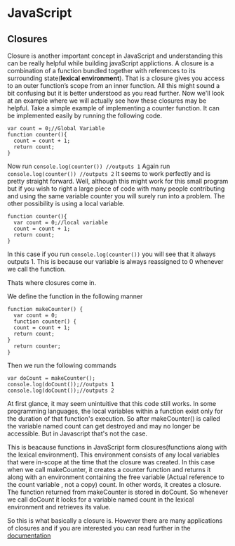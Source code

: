 # JavaScript
## Closures
Closure is another important concept in JavaScript and understanding this can be really helpful while building javaScript applictions.
A closure is a combination of a function bundled together with references to its surrounding state(**lexical environment**).
That is  a closure gives you access to an outer function’s scope from an inner function. All this might sound a bit confusing but it is better understood as you read further.
Now we'll look at an example where we will actually see how these closures may be helpful.
Take a simple example of implementing a counter function. It can be implemented easily by running the following code.
```
var count = 0;//Global Variable
function counter(){
  count = count + 1;
  return count;
}
```
Now run ```console.log(counter()) //outputs 1```
Again run ```console.log(counter()) //outputs 2```
It seems to work perfectly and is pretty straight forward. Well, although this might work for this small program but if you wish to right a large piece of code with many people contributing and using the same variable counter you will surely run into a problem. The other possibility is using a local variable.

```
function counter(){
  var count = 0;//local variable
  count = count + 1;
  return count;
}
```
In this case if you run ```console.log(counter())``` you will see that it always outputs 1. This is because our variable is always reassigned to 0 whenever we call the function.

Thats where closures come in.

We define the function in the following manner
```
function makeCounter() {
  var count = 0;
  function counter() {
  count = count + 1;
  return count;
}
  return counter;
}
```
Then we run the following commands
```
var doCount = makeCounter();
console.log(doCount());//outputs 1
console.log(doCount());//outputs 2
```
At first glance, it may seem unintuitive that this code still works. In some programming languages, the local variables within a function exist only for the duration of that function's execution. So after makeCounter() is called the variable named count can get destroyed and may no longer be accessible. But in Javascript that's not the case.

This is beacause functions in JavaScript form closures(functions along with the lexical environment). This environment consists of any local variables that were in-scope at the time that the closure was created. In this case when we call makeCounter, it creates a counter function and returns it along with an environment containing the free variable (Actual reference to the count variable , not a copy) count. In other words, it creates a closure. The function returned from makeCounter is stored in doCount. So whenever we call doCount it looks for a variable named count in the lexical environment and retrieves its value.

So this is what basically a closure is. However there are many applications of closures and if you are interested you can read further in  the [documentation](https://developer.mozilla.org/en/docs/Web/JavaScript/Closures)
